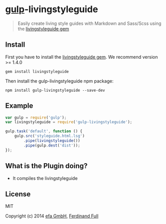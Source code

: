 # [gulp](http://gulpjs.com)-livingstyleguide

> Easily create living style guides with Markdown and Sass/Scss using the [livingstyleguide gem](https://github.com/livingstyleguide/livingstyleguide)


## Install

First you have to install the [livingstyleguide gem](https://github.com/livingstyleguide/livingstyleguide). We recommend version >= 1.4.0

```
gem install livingstyleguide
```

Then install the gulp-livingstyleguide npm package:

```
npm install gulp-livingstyleguide --save-dev
```


## Example

```js
var gulp = require('gulp');
var livingstyleguide = require('gulp-livingstyleguide');

gulp.task('default', function () {
	gulp.src('styleguide.html.lsg')
		.pipe(livingstyleguide())
		.pipe(gulp.dest('dist'));
});
```

## What is the Plugin doing?

- It compiles the livingstyleguide

## License

MIT

Copyright (c) 2014 [efa GmbH](http://efa-gmbh.com/), [Ferdinand Full](https://github.com/medialwerk)
